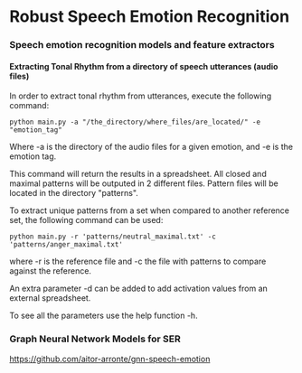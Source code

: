 # Robust Speech Emotion Recognition
### Speech emotion recognition models and feature extractors

#### Extracting Tonal Rhythm from a directory of speech utterances (audio files)

In order to extract tonal rhythm from utterances, execute the following command:
```
python main.py -a "/the_directory/where_files/are_located/" -e "emotion_tag"
```
Where -a is the directory of the audio files for a given emotion, and -e is the emotion tag.


This command will return the results in a spreadsheet. All closed and maximal patterns will be outputed in 2 different files. Pattern files will be located in the directory "patterns".

To extract unique patterns from a set when compared to another reference set, the following command can be used:
```
python main.py -r 'patterns/neutral_maximal.txt' -c 'patterns/anger_maximal.txt'
```
where -r is the reference file and -c the file with patterns to compare against the reference.

An extra parameter -d can be added to add activation values from an external spreadsheet.

To see all the parameters use the help function -h.

### Graph Neural Network Models for SER

https://github.com/aitor-arronte/gnn-speech-emotion
